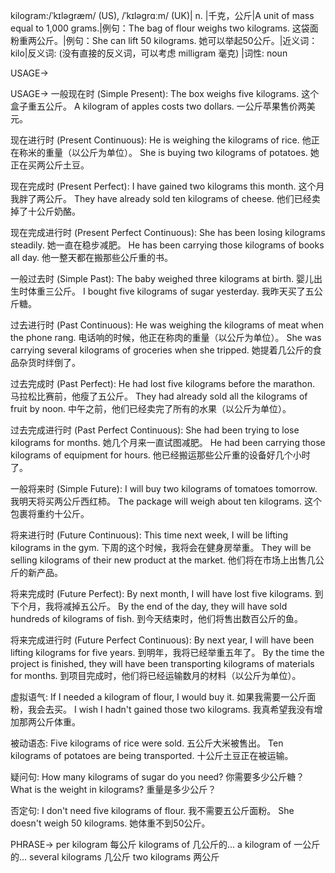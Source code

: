 kilogram:/ˈkɪləɡræm/ (US), /ˈkɪləɡrɑːm/ (UK)| n. |千克，公斤|A unit of mass equal to 1,000 grams.|例句：The bag of flour weighs two kilograms. 这袋面粉重两公斤。|例句：She can lift 50 kilograms. 她可以举起50公斤。|近义词：kilo|反义词: (没有直接的反义词，可以考虑 milligram 毫克) |词性: noun


USAGE->

USAGE->
一般现在时 (Simple Present):
The box weighs five kilograms.  这个盒子重五公斤。
A kilogram of apples costs two dollars. 一公斤苹果售价两美元。

现在进行时 (Present Continuous):
He is weighing the kilograms of rice. 他正在称米的重量（以公斤为单位）。
She is buying two kilograms of potatoes. 她正在买两公斤土豆。

现在完成时 (Present Perfect):
I have gained two kilograms this month. 这个月我胖了两公斤。
They have already sold ten kilograms of cheese. 他们已经卖掉了十公斤奶酪。

现在完成进行时 (Present Perfect Continuous):
She has been losing kilograms steadily. 她一直在稳步减肥。
He has been carrying those kilograms of books all day. 他一整天都在搬那些公斤重的书。

一般过去时 (Simple Past):
The baby weighed three kilograms at birth.  婴儿出生时体重三公斤。
I bought five kilograms of sugar yesterday. 我昨天买了五公斤糖。

过去进行时 (Past Continuous):
He was weighing the kilograms of meat when the phone rang.  电话响的时候，他正在称肉的重量（以公斤为单位）。
She was carrying several kilograms of groceries when she tripped. 她提着几公斤的食品杂货时绊倒了。

过去完成时 (Past Perfect):
He had lost five kilograms before the marathon. 马拉松比赛前，他瘦了五公斤。
They had already sold all the kilograms of fruit by noon. 中午之前，他们已经卖完了所有的水果（以公斤为单位）。

过去完成进行时 (Past Perfect Continuous):
She had been trying to lose kilograms for months. 她几个月来一直试图减肥。
He had been carrying those kilograms of equipment for hours. 他已经搬运那些公斤重的设备好几个小时了。

一般将来时 (Simple Future):
I will buy two kilograms of tomatoes tomorrow. 我明天将买两公斤西红柿。
The package will weigh about ten kilograms.  这个包裹将重约十公斤。

将来进行时 (Future Continuous):
This time next week, I will be lifting kilograms in the gym. 下周的这个时候，我将会在健身房举重。
They will be selling kilograms of their new product at the market. 他们将在市场上出售几公斤的新产品。

将来完成时 (Future Perfect):
By next month, I will have lost five kilograms. 到下个月，我将减掉五公斤。
By the end of the day, they will have sold hundreds of kilograms of fish. 到今天结束时，他们将售出数百公斤的鱼。

将来完成进行时 (Future Perfect Continuous):
By next year, I will have been lifting kilograms for five years. 到明年，我将已经举重五年了。
By the time the project is finished, they will have been transporting kilograms of materials for months. 到项目完成时，他们将已经运输数月的材料（以公斤为单位）。

虚拟语气:
If I needed a kilogram of flour, I would buy it. 如果我需要一公斤面粉，我会去买。
I wish I hadn't gained those two kilograms. 我真希望我没有增加那两公斤体重。

被动语态:
Five kilograms of rice were sold. 五公斤大米被售出。
Ten kilograms of potatoes are being transported. 十公斤土豆正在被运输。

疑问句:
How many kilograms of sugar do you need? 你需要多少公斤糖？
What is the weight in kilograms?  重量是多少公斤？

否定句:
I don't need five kilograms of flour. 我不需要五公斤面粉。
She doesn't weigh 50 kilograms. 她体重不到50公斤。


PHRASE->
per kilogram 每公斤
kilograms of  几公斤的...
a kilogram of 一公斤的...
several kilograms 几公斤
two kilograms 两公斤
